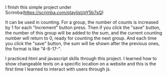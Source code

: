I finish this simple project under Scrimba(https://scrimba.com/playlist/pY5b7sQ)

It can be used in counting. For a group, the number of counts is increased by 1 for each "Increment" button press. Then if you click the "save" button, the number of this group will be added to the sum, and the current counting number will return to 0, ready for counting the next group. And each time you click the "save" button, the sum will be shown after the previous ones, the format is like "4-8-17-".

I practiced html and javascript skills through this project. I learned how to show changeable texts on a specific location on a website and this is the first time I learned to interact with users through js.
